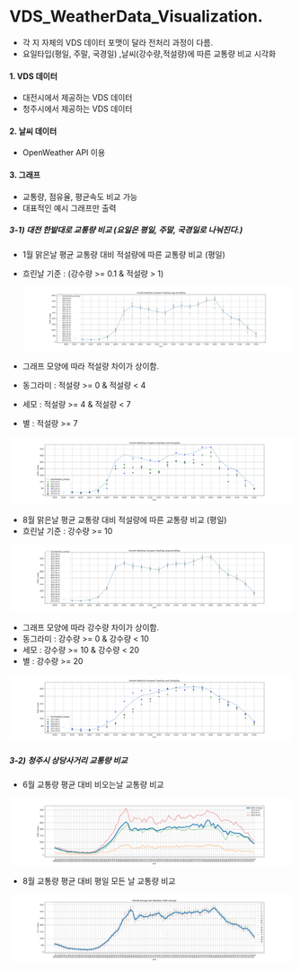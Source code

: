 # VDS_WeatherData_Visualization.
- 각 지 자체의 VDS 데이터 포맷이 달라 전처리 과정이 다름.
- 요일타입(평일, 주말, 국경일) ,날씨(강수량,적설량)에 따른 교통량 비교 시각화

#### 1. VDS 데이터 

- 대전시에서 제공하는 VDS 데이터
- 청주시에서 제공하는 VDS 데이터

#### 2. 날씨 데이터

- OpenWeather API 이용

#### 3. 그래프

- 교통량, 점유율, 평균속도 비교 가능
- 대표적인 예시 그래프만 출력

##### 3-1)  대전 한밭대로 교통량 비교 (요일은 평일, 주말, 국경일로 나눠진다.)

- 1월 맑은날 평균 교통량 대비 적설량에 따른 교통량 비교 (평일)

- 흐린날 기준 : (강수량 >= 0.1 & 적설량 > 1)

  <img src="./image/대전/1월_맑은날평균_평일전체.png">

- 그래프 모양에 따라 적설량 차이가 상이함.
- 동그라미 : 적설량 >= 0 & 적설량 < 4
- 세모 : 적설량 >= 4 & 적설량 < 7
- 별 : 적설량 >= 7

<img src="./image/대전/1월_맑은날평균_흐린날평일.png">

- 8월 맑은날 평균 교통량 대비 적설량에 따른 교통량 비교 (평일)
- 흐린날 기준 : 강수량 >= 10

<img src="./image/대전/8월_맑은날평균_평일전체.png">

- 그래프 모양에 따라 강수량 차이가 상이함.
- 동그라미 : 강수량 >= 0 & 강수량 < 10
- 세모 : 강수량 >= 10 & 강수량 < 20
- 별 : 강수량 >= 20

<img src="./image/대전/8월_맑은날평균_흐린날주말.png">

##### 3-2) 청주시 상당사거리 교통량 비교

- 6월 교통량 평균 대비 비오는날 교통량 비교

<img src="./image/청주/6월_평일_교통량.png">

- 8월 교통량 평균 대비 평일 모든 날 교통량 비교

<img src="./image/청주/8월_평일_교통량.png">
